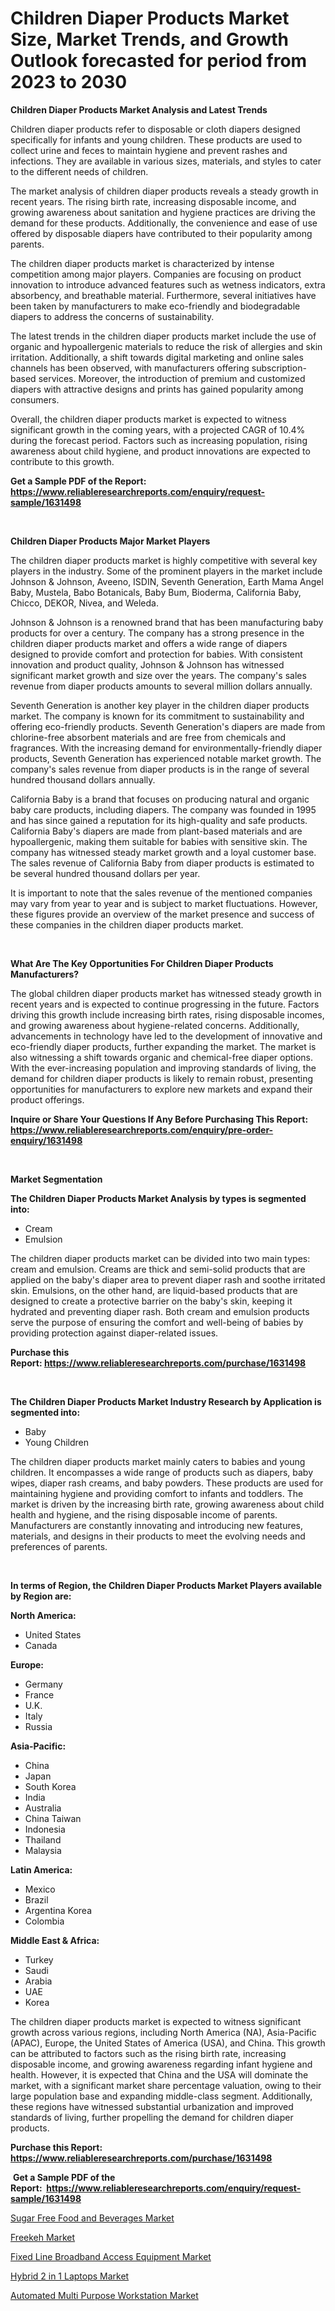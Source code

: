 <p><h1>Children Diaper Products Market Size, Market Trends, and Growth Outlook forecasted for period from 2023 to 2030</h1></p><p><strong>Children Diaper Products Market Analysis and Latest Trends</strong></p>
<p><p>Children diaper products refer to disposable or cloth diapers designed specifically for infants and young children. These products are used to collect urine and feces to maintain hygiene and prevent rashes and infections. They are available in various sizes, materials, and styles to cater to the different needs of children.</p><p>The market analysis of children diaper products reveals a steady growth in recent years. The rising birth rate, increasing disposable income, and growing awareness about sanitation and hygiene practices are driving the demand for these products. Additionally, the convenience and ease of use offered by disposable diapers have contributed to their popularity among parents.</p><p>The children diaper products market is characterized by intense competition among major players. Companies are focusing on product innovation to introduce advanced features such as wetness indicators, extra absorbency, and breathable material. Furthermore, several initiatives have been taken by manufacturers to make eco-friendly and biodegradable diapers to address the concerns of sustainability.</p><p>The latest trends in the children diaper products market include the use of organic and hypoallergenic materials to reduce the risk of allergies and skin irritation. Additionally, a shift towards digital marketing and online sales channels has been observed, with manufacturers offering subscription-based services. Moreover, the introduction of premium and customized diapers with attractive designs and prints has gained popularity among consumers.</p><p>Overall, the children diaper products market is expected to witness significant growth in the coming years, with a projected CAGR of 10.4% during the forecast period. Factors such as increasing population, rising awareness about child hygiene, and product innovations are expected to contribute to this growth.</p></p>
<p><strong>Get a Sample PDF of the Report:&nbsp; <a href="https://www.reliableresearchreports.com/enquiry/request-sample/1631498">https://www.reliableresearchreports.com/enquiry/request-sample/1631498</a></strong></p>
<p>&nbsp;</p>
<p><strong>Children Diaper Products Major Market Players</strong></p>
<p><p>The children diaper products market is highly competitive with several key players in the industry. Some of the prominent players in the market include Johnson & Johnson, Aveeno, ISDIN, Seventh Generation, Earth Mama Angel Baby, Mustela, Babo Botanicals, Baby Bum, Bioderma, California Baby, Chicco, DEKOR, Nivea, and Weleda. </p><p>Johnson & Johnson is a renowned brand that has been manufacturing baby products for over a century. The company has a strong presence in the children diaper products market and offers a wide range of diapers designed to provide comfort and protection for babies. With consistent innovation and product quality, Johnson & Johnson has witnessed significant market growth and size over the years. The company's sales revenue from diaper products amounts to several million dollars annually.</p><p>Seventh Generation is another key player in the children diaper products market. The company is known for its commitment to sustainability and offering eco-friendly products. Seventh Generation's diapers are made from chlorine-free absorbent materials and are free from chemicals and fragrances. With the increasing demand for environmentally-friendly diaper products, Seventh Generation has experienced notable market growth. The company's sales revenue from diaper products is in the range of several hundred thousand dollars annually.</p><p>California Baby is a brand that focuses on producing natural and organic baby care products, including diapers. The company was founded in 1995 and has since gained a reputation for its high-quality and safe products. California Baby's diapers are made from plant-based materials and are hypoallergenic, making them suitable for babies with sensitive skin. The company has witnessed steady market growth and a loyal customer base. The sales revenue of California Baby from diaper products is estimated to be several hundred thousand dollars per year.</p><p>It is important to note that the sales revenue of the mentioned companies may vary from year to year and is subject to market fluctuations. However, these figures provide an overview of the market presence and success of these companies in the children diaper products market.</p></p>
<p>&nbsp;</p>
<p><strong>What Are The Key Opportunities For Children Diaper Products Manufacturers?</strong></p>
<p><p>The global children diaper products market has witnessed steady growth in recent years and is expected to continue progressing in the future. Factors driving this growth include increasing birth rates, rising disposable incomes, and growing awareness about hygiene-related concerns. Additionally, advancements in technology have led to the development of innovative and eco-friendly diaper products, further expanding the market. The market is also witnessing a shift towards organic and chemical-free diaper options. With the ever-increasing population and improving standards of living, the demand for children diaper products is likely to remain robust, presenting opportunities for manufacturers to explore new markets and expand their product offerings.</p></p>
<p><strong>Inquire or Share Your Questions If Any Before Purchasing This Report: <a href="https://www.reliableresearchreports.com/enquiry/pre-order-enquiry/1631498">https://www.reliableresearchreports.com/enquiry/pre-order-enquiry/1631498</a></strong></p>
<p>&nbsp;</p>
<p><strong>Market Segmentation</strong></p>
<p><strong>The Children Diaper Products Market Analysis by types is segmented into:</strong></p>
<p><ul><li>Cream</li><li>Emulsion</li></ul></p>
<p><p>The children diaper products market can be divided into two main types: cream and emulsion. Creams are thick and semi-solid products that are applied on the baby's diaper area to prevent diaper rash and soothe irritated skin. Emulsions, on the other hand, are liquid-based products that are designed to create a protective barrier on the baby's skin, keeping it hydrated and preventing diaper rash. Both cream and emulsion products serve the purpose of ensuring the comfort and well-being of babies by providing protection against diaper-related issues.</p></p>
<p><strong>Purchase this Report:&nbsp;<a href="https://www.reliableresearchreports.com/purchase/1631498">https://www.reliableresearchreports.com/purchase/1631498</a></strong></p>
<p>&nbsp;</p>
<p><strong>The Children Diaper Products Market Industry Research by Application is segmented into:</strong></p>
<p><ul><li>Baby</li><li>Young Children</li></ul></p>
<p><p>The children diaper products market mainly caters to babies and young children. It encompasses a wide range of products such as diapers, baby wipes, diaper rash creams, and baby powders. These products are used for maintaining hygiene and providing comfort to infants and toddlers. The market is driven by the increasing birth rate, growing awareness about child health and hygiene, and the rising disposable income of parents. Manufacturers are constantly innovating and introducing new features, materials, and designs in their products to meet the evolving needs and preferences of parents.</p></p>
<p>&nbsp;</p>
<p><strong>In terms of Region, the Children Diaper Products Market Players available by Region are:</strong></p>
<p>
    <p> <strong> North America: </strong>
        <ul>
            <li>United States</li>
            <li>Canada</li>
        </ul>
        </p> 
    <p> <strong> Europe: </strong>
        <ul>
            <li>Germany</li>
            <li>France</li>
            <li>U.K.</li>
            <li>Italy</li>
            <li>Russia</li>
        </ul>
        </p> 
    <p> <strong> Asia-Pacific: </strong>
        <ul>
            <li>China</li>
            <li>Japan</li>
            <li>South Korea</li>
            <li>India</li>
            <li>Australia</li>
            <li>China Taiwan</li>
            <li>Indonesia</li>
            <li>Thailand</li>
            <li>Malaysia</li>
        </ul>
        </p> 
    <p> <strong> Latin America: </strong>
        <ul>
            <li>Mexico</li>
            <li>Brazil</li>
            <li>Argentina Korea</li>
            <li>Colombia</li>
        </ul>
        </p> 
    <p> <strong> Middle East & Africa: </strong>
        <ul>
            <li>Turkey</li>
            <li>Saudi</li>
            <li>Arabia</li>
            <li>UAE</li>
            <li>Korea</li>
        </ul>
    </p>
    </p>
<p><p>The children diaper products market is expected to witness significant growth across various regions, including North America (NA), Asia-Pacific (APAC), Europe, the United States of America (USA), and China. This growth can be attributed to factors such as the rising birth rate, increasing disposable income, and growing awareness regarding infant hygiene and health. However, it is expected that China and the USA will dominate the market, with a significant market share percentage valuation, owing to their large population base and expanding middle-class segment. Additionally, these regions have witnessed substantial urbanization and improved standards of living, further propelling the demand for children diaper products.</p></p>
<p><strong>Purchase this Report: <a href="https://www.reliableresearchreports.com/purchase/1631498">https://www.reliableresearchreports.com/purchase/1631498</a></strong></p>
<p>&nbsp;<strong>Get a Sample PDF of the Report:&nbsp;&nbsp;<a href="https://www.reliableresearchreports.com/enquiry/request-sample/1631498">https://www.reliableresearchreports.com/enquiry/request-sample/1631498</a></strong></p>
<p><strong></strong></p>
<p><p><a href="https://medium.com/@lylaberge1964/sugar-free-food-and-beverages-market-analysis-its-cagr-market-segmentation-and-global-industry-5eb0cf2f7008">Sugar Free Food and Beverages Market</a></p><p><a href="https://medium.com/@ikeschumm/freekeh-market-trends-and-market-analysis-forecasted-for-period-2023-2030-e4b2d21164d3">Freekeh Market</a></p><p><a href="https://medium.com/@mayekuhic/analyzing-fixed-line-broadband-access-equipment-market-global-industry-perspective-and-forecast-2c45e2f8f04f">Fixed Line Broadband Access Equipment Market</a></p><p><a href="https://medium.com/@jacesipes1996/hybrid-2-in-1-laptops-market-trends-forecast-and-competitive-analysis-to-2030-ba9bdb2e5d63">Hybrid 2 in 1 Laptops Market</a></p><p><a href="https://medium.com/@henrykihn/automated-multi-purpose-workstation-market-exploring-market-share-market-trends-and-future-de10bc3a50b3">Automated Multi Purpose Workstation Market</a></p></p>